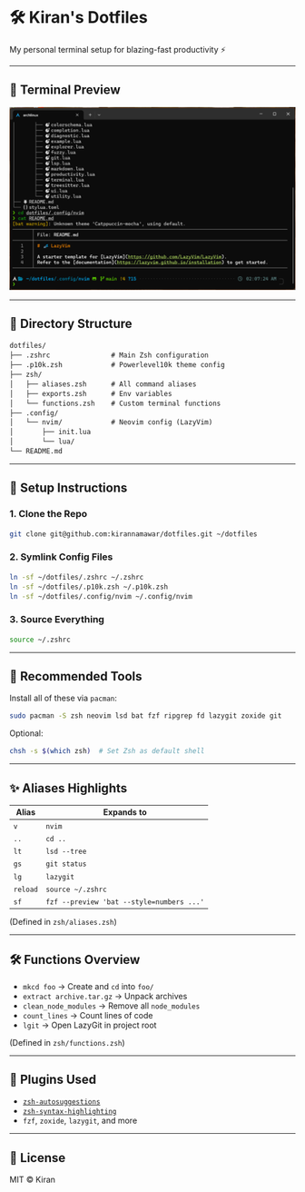 # 🛠️ Kiran's Dotfiles

My personal terminal setup for blazing-fast productivity ⚡

---

## 📸 Terminal Preview

![Screenshot of my terminal](./terminal-preview.png)

---

## 📁 Directory Structure

```txt
dotfiles/
├── .zshrc               # Main Zsh configuration
├── .p10k.zsh            # Powerlevel10k theme config
├── zsh/
│   ├── aliases.zsh      # All command aliases
│   ├── exports.zsh      # Env variables
│   └── functions.zsh    # Custom terminal functions
├── .config/
│   └── nvim/            # Neovim config (LazyVim)
│       ├── init.lua
│       └── lua/
└── README.md
```

---

## 🚀 Setup Instructions

### 1. Clone the Repo

```bash
git clone git@github.com:kirannamawar/dotfiles.git ~/dotfiles
```

### 2. Symlink Config Files

```bash
ln -sf ~/dotfiles/.zshrc ~/.zshrc
ln -sf ~/dotfiles/.p10k.zsh ~/.p10k.zsh
ln -sf ~/dotfiles/.config/nvim ~/.config/nvim
```

### 3. Source Everything

```bash
source ~/.zshrc
```

---

## 🧠 Recommended Tools

Install all of these via `pacman`:

```bash
sudo pacman -S zsh neovim lsd bat fzf ripgrep fd lazygit zoxide git
```

Optional:

```bash
chsh -s $(which zsh)  # Set Zsh as default shell
```

---

## ✨ Aliases Highlights

| Alias    | Expands to                                |
| -------- | ----------------------------------------- |
| `v`      | `nvim`                                    |
| `..`     | `cd ..`                                   |
| `lt`     | `lsd --tree`                              |
| `gs`     | `git status`                              |
| `lg`     | `lazygit`                                 |
| `reload` | `source ~/.zshrc`                         |
| `sf`     | `fzf --preview 'bat --style=numbers ...'` |

(Defined in `zsh/aliases.zsh`)

---

## 🛠️ Functions Overview

* `mkcd foo` → Create and `cd` into `foo/`
* `extract archive.tar.gz` → Unpack archives
* `clean_node_modules` → Remove all `node_modules`
* `count_lines` → Count lines of code
* `lgit` → Open LazyGit in project root

(Defined in `zsh/functions.zsh`)

---

## 🧹 Plugins Used

* [`zsh-autosuggestions`](https://github.com/zsh-users/zsh-autosuggestions)
* [`zsh-syntax-highlighting`](https://github.com/zsh-users/zsh-syntax-highlighting)
* `fzf`, `zoxide`, `lazygit`, and more

---

## 🔐 License

MIT © Kiran

